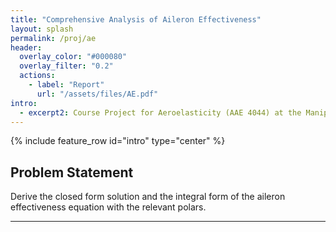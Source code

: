 ```yaml
---
title: "Comprehensive Analysis of Aileron Effectiveness"
layout: splash
permalink: /proj/ae
header:
  overlay_color: "#000080"
  overlay_filter: "0.2"
  actions:
    - label: "Report"
      url: "/assets/files/AE.pdf"
intro:
  - excerpt2: Course Project for Aeroelasticity (AAE 4044) at the Manipal Institute of Technology, Manipal, India 
---
```


{% include feature_row id="intro" type="center" %}

<h2>Problem Statement</h2>
Derive the closed form solution and the integral form of the aileron effectiveness equation with the relevant polars.
<hr>

